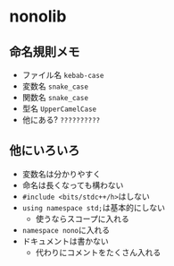 # nonolib

## 命名規則メモ
- ファイル名 `kebab-case`
- 変数名     `snake_case`
- 関数名     `snake_case`
- 型名       `UpperCamelCase`
- 他にある?  `??????????`

## 他にいろいろ
- 変数名は分かりやすく
- 命名は長くなっても構わない
- `#include <bits/stdc++/h>`はしない
- `using namespace std;`は基本的にしない
  - 使うならスコープに入れる
- `namespace nono`に入れる
- ドキュメントは書かない
  - 代わりにコメントをたくさん入れる

